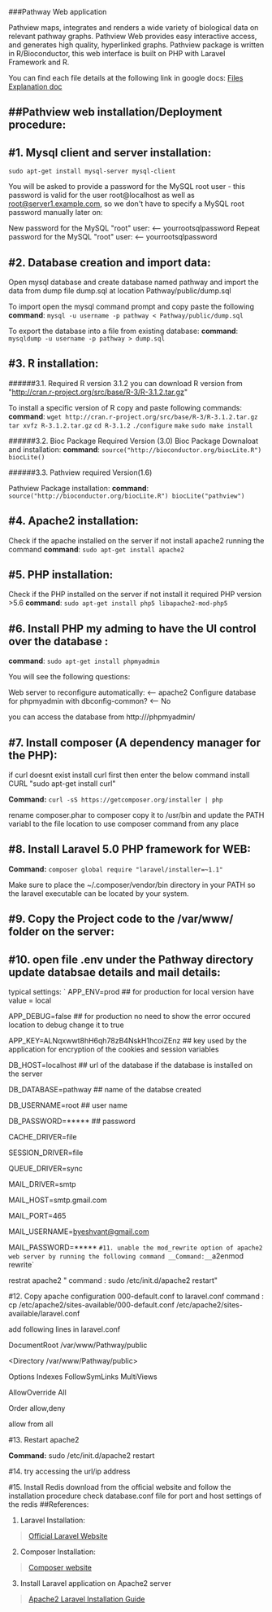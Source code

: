 ###Pathway Web application

Pathview maps, integrates and renders a wide variety of biological data on relevant pathway graphs.
Pathview Web provides easy interactive access, and generates high quality,
hyperlinked graphs. Pathview package is written in R/Bioconductor, this web interface is built on PHP with Laravel Framework and R.

You can find each file details at the following link in google docs: [Files Explanation doc](https://docs.google.com/spreadsheets/d/1akyqXw25bGbwlS9Mb-cmfaIZHfr5bdKTv0QPjCvbEew/edit?usp=sharing)

##Pathview web installation/Deployment procedure:
-------------------------------------------------


#1. Mysql client and server installation:
----------------------------------------

`sudo apt-get install mysql-server mysql-client`

You will be asked to provide a password for the MySQL root user - this password is valid for the user root@localhost as well as root@server1.example.com, so we don't have to specify a MySQL root password manually later on:

New password for the MySQL "root" user: <-- yourrootsqlpassword
Repeat password for the MySQL "root" user: <-- yourrootsqlpassword


#2. Database creation and import data:
--------------------------------------

Open mysql database and create database named pathway and import the data from dump file dump.sql at location Pathway/public/dump.sql

To import open the mysql command prompt and copy paste the following
__command__:
`mysql -u username -p pathway < Pathway/public/dump.sql`

To export the database into a file from existing database:
__command__:
`mysqldump -u username -p pathway > dump.sql`

#3. R installation:
-------------------

######3.1. Required R version 3.1.2 you can download R version from "http://cran.r-project.org/src/base/R-3/R-3.1.2.tar.gz"

To install a specific version of R copy and paste following commands:
__command__:
`wget http://cran.r-project.org/src/base/R-3/R-3.1.2.tar.gz`
`tar xvfz R-3.1.2.tar.gz`
`cd R-3.1.2`
`./configure`
`make`
`sudo make install`

######3.2. Bioc Package Required Version (3.0)
Bioc Package Downaloat and installation:
__command__:
`source("http://bioconductor.org/biocLite.R")
biocLite()`

######3.3. Pathview required Version(1.6)

Pathview Package installation:
__command__:
`source("http://bioconductor.org/biocLite.R")
biocLite("pathview")`

#4. Apache2 installation:
-------------------------

Check if the apache installed on the server if not install apache2 running the command
__command__:
`sudo apt-get install apache2`


#5. PHP installation:
---------------------

Check if the PHP installed on the server if not install it required PHP version >5.6
__command__:
`sudo apt-get install php5 libapache2-mod-php5`


#6. Install PHP my adming to have the UI control over the database :
-------------------------------------------------------------------
__command__:
`sudo apt-get install phpmyadmin`

You will see the following questions:

Web server to reconfigure automatically: <-- apache2
Configure database for phpmyadmin with dbconfig-common? <-- No 

you can access the database from  http://<ip address>/phpmyadmin/

#7. Install composer (A dependency manager for the PHP):
-------------------------------------------------------

if curl doesnt exist install curl first then enter the below command install CURL "sudo apt-get install curl"

__Command:__
`curl -sS https://getcomposer.org/installer | php `

rename composer.phar to composer copy it to /usr/bin and update the PATH variabl to the file location to use composer command from any place

#8. Install Laravel 5.0 PHP framework for WEB:
---------------------------------------------
__Command:__
`composer global require "laravel/installer=~1.1"`

Make sure to place the ~/.composer/vendor/bin directory in your PATH so the laravel executable can be located by your system.

#9. Copy the Project code to the /var/www/ folder on the server:
---------------------------------------------------------------

#10. open file .env under the Pathway directory update databsae details and mail details:
----------------------------------------------------------------------------------------

typical settings:
`
APP_ENV=prod  ## for production for local version have value = local

APP_DEBUG=false ## for production no need to show the error occured location to debug change it to true

APP_KEY=ALNqxwwt8hH6qh78zB4NskH1hcoiZEnz ## key used by the application for encryption of the cookies and session variables

DB_HOST=localhost ## url of the database if the database is installed on the server

DB_DATABASE=pathway ## name of the databse created

DB_USERNAME=root ## user name

DB_PASSWORD=***** ## password

CACHE_DRIVER=file

SESSION_DRIVER=file

QUEUE_DRIVER=sync

MAIL_DRIVER=smtp  

MAIL_HOST=smtp.gmail.com

MAIL_PORT=465

MAIL_USERNAME=byeshvant@gmail.com

MAIL_PASSWORD=*****
`
#11. unable the mod_rewrite option of apache2 web server by running the following command
__Command:__
`a2enmod rewrite`

restrat apache2  " command : sudo /etc/init.d/apache2 restart"

#12. Copy apache configuration 000-default.conf to laravel.conf
command : cp /etc/apache2/sites-available/000-default.conf /etc/apache2/sites-available/laravel.conf 

add following lines in laravel.conf

DocumentRoot /var/www/Pathway/public

<Directory /var/www/Pathway/public>

 Options Indexes FollowSymLinks MultiViews

 AllowOverride All

 Order allow,deny

 allow from all

</Directory>

#13. Restart apache2

__Command:__
 sudo /etc/init.d/apache2 restart

#14. try accessing the url/ip address

#15. Install Redis 
download from the official website and follow the installation procedure
check database.conf file for port and host settings of the redis
##References:

1. Laravel Installation:
>[Official Laravel Website ](http://laravel.com/docs/5.0/installation)

2. Composer Installation:
>[Composer website](https://getcomposer.org/download/)

3. Install Laravel application on Apache2 server
>[Apache2 Laravel Installation Guide](http://ulyssesonline.com/2014/07/24/install-laravel-4-2-on-ubuntu-server-14-04-lts/)
